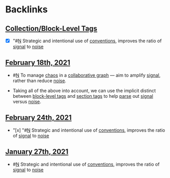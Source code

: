 
# Backlinks
## [Collection/Block-Level Tags](<Collection/Block-Level Tags.md>)
- [x] "#[N](<N.md>) Strategic and intentional use of [conventions](<conventions.md>), improves the ratio of [signal](<signal.md>) to [noise](<noise.md>)

## [February 18th, 2021](<February 18th, 2021.md>)
- #[N](<N.md>) To manage [chaos](<chaos.md>) in a [collaborative graph](<collaborative graph.md>) — aim to amplify [signal](<signal.md>), rather than reduce [noise](<noise.md>).

- Taking all of the above into account, we can use the implicit distinct between [block-level tags](<block-level tags.md>) and [section tags](<section tags.md>) to help [parse](((AcVV2n11w))) out [signal](<signal.md>) versus [noise](<noise.md>).

## [February 24th, 2021](<February 24th, 2021.md>)
- "[x] "#[N](<N.md>) Strategic and intentional use of [conventions](<conventions.md>), improves the ratio of [signal](<signal.md>) to [noise](<noise.md>)

## [January 27th, 2021](<January 27th, 2021.md>)
- #[N](<N.md>) Strategic and intentional use of [conventions](<conventions.md>), improves the ratio of [signal](<signal.md>) to [noise](<noise.md>)


